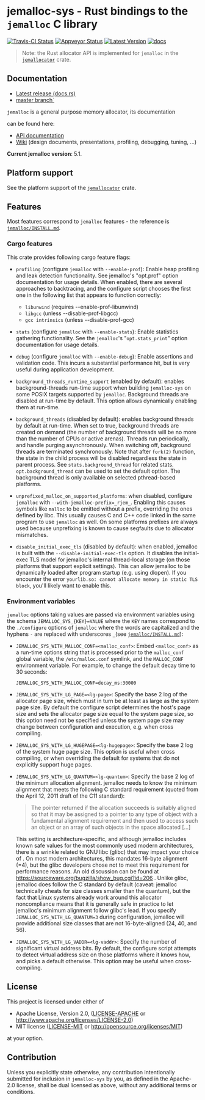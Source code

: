 # jemalloc-sys - Rust bindings to the `jemalloc` C library

[![Travis-CI Status]][travis] [![Appveyor Status]][appveyor] [![Latest Version]][crates.io] [![docs]][docs.rs]

> Note: the Rust allocator API is implemented for `jemalloc` in the
> [`jemallocator`](https://crates.io/crates/jemallocator) crate.

## Documentation

* [Latest release (docs.rs)][docs.rs]
* [master branch`][master_docs]

`jemalloc` is a general purpose memory allocator, its documentation

 can be found here:

* [API documentation][jemalloc_docs]
* [Wiki][jemalloc_wiki] (design documents, presentations, profiling, debugging, tuning, ...)

[jemalloc_docs]: http://jemalloc.net/jemalloc.3.html
[jemalloc_wiki]: https://github.com/jemalloc/jemalloc/wiki

**Current jemalloc version**: 5.1.

## Platform support

See the platform support of the
[`jemallocator`](https://crates.io/crates/jemallocator) crate.

## Features

Most features correspond to `jemalloc` features - the reference is
[`jemalloc/INSTALL.md`][jemalloc_install].

### Cargo features

This crate provides following cargo feature flags:

* `profiling` (configure `jemalloc` with `--enable-prof`): Enable heap profiling
  and leak detection functionality. See jemalloc's "opt.prof" option
  documentation for usage details. When enabled, there are several approaches to
  backtracing, and the configure script chooses the first one in the following
  list that appears to function correctly:

  * `libunwind` (requires --enable-prof-libunwind)
  * `libgcc` (unless --disable-prof-libgcc)
  * `gcc intrinsics` (unless --disable-prof-gcc)

* `stats` (configure `jemalloc` with `--enable-stats`): Enable statistics
  gathering functionality. See the `jemalloc`'s "`opt.stats_print`" option
  documentation for usage details.
  
* `debug` (configure `jemalloc` with `--enable-debug`): Enable assertions and
  validation code. This incurs a substantial performance hit, but is very useful
  during application development.
  
* `background_threads_runtime_support` (enabled by default): enables
  background-threads run-time support when building `jemalloc-sys` on some POSIX
  targets supported by `jemalloc`. Background threads are disabled at run-time
  by default. This option allows dynamically enabling them at run-time.

* `background_threads` (disabled by default): enables background threads by
  default at run-time. When set to true, background threads are created on
  demand (the number of background threads will be no more than the number of
  CPUs or active arenas). Threads run periodically, and handle purging
  asynchronously. When switching off, background threads are terminated
  synchronously. Note that after `fork(2)` function, the state in the child
  process will be disabled regardless the state in parent process. See
  `stats.background_thread` for related stats. `opt.background_thread` can be
  used to set the default option. The background thread is only available on
  selected pthread-based platforms.

* `unprefixed_malloc_on_supported_platforms`: when disabled, configure
  `jemalloc` with `--with-jemalloc-prefix=_rjem_`. Enabling this causes symbols
  like `malloc` to be emitted without a prefix, overriding the ones defined by
  libc. This usually causes C and C++ code linked in the same program to use
  `jemalloc` as well. On some platforms prefixes are always used because
  unprefixing is known to cause segfaults due to allocator mismatches.
  
* `disable_initial_exec_tls` (disabled by default): when enabled, jemalloc is
  built with the `--disable-initial-exec-tls` option. It disables the 
  initial-exec TLS model for jemalloc's internal thread-local storage (on those 
  platforms that support explicit settings). This can allow jemalloc to be 
  dynamically loaded after program startup (e.g. using dlopen). If you encounter
  the error `yourlib.so: cannot allocate memory in static TLS block`, you'll 
  likely want to enable this.

### Environment variables

`jemalloc` options taking values are passed via environment variables using the
schema `JEMALLOC_SYS_{KEY}=VALUE` where the `KEY` names correspond to the
`./configure` options of `jemalloc` where the words are capitalized and the
hyphens `-` are replaced with underscores `_`(see
[`jemalloc/INSTALL.md`][jemalloc_install]):

* `JEMALLOC_SYS_WITH_MALLOC_CONF=<malloc_conf>`: Embed `<malloc_conf>` as a
  run-time options string that is processed prior to the `malloc_conf` global
  variable, the `/etc/malloc.conf` symlink, and the `MALLOC_CONF` environment
  variable. For example, to change the default decay time to 30 seconds:
  
  ```
  JEMALLOC_SYS_WITH_MALLOC_CONF=decay_ms:30000
  ```

* `JEMALLOC_SYS_WITH_LG_PAGE=<lg-page>`: Specify the base 2 log of the allocator
  page size, which must in turn be at least as large as the system page size. By
  default the configure script determines the host's page size and sets the
  allocator page size equal to the system page size, so this option need not be
  specified unless the system page size may change between configuration and
  execution, e.g. when cross compiling.
  
* `JEMALLOC_SYS_WITH_LG_HUGEPAGE=<lg-hugepage>`: Specify the base 2 log of the
  system huge page size. This option is useful when cross compiling, or when
  overriding the default for systems that do not explicitly support huge pages.
  
  
* `JEMALLOC_SYS_WITH_LG_QUANTUM=<lg-quantum>`: Specify the base 2 log of the
  minimum allocation alignment. jemalloc needs to know the minimum alignment
  that meets the following C standard requirement (quoted from the April 12,
  2011 draft of the C11 standard):
  
  > The pointer returned if the allocation succeeds is suitably aligned so that
  > it may be assigned to a pointer to any type of object with a fundamental
  > alignment requirement and then used to access such an object or an array of
  > such objects in the space allocated [...]

  This setting is architecture-specific, and although jemalloc includes known
  safe values for the most commonly used modern architectures, there is a
  wrinkle related to GNU libc (glibc) that may impact your choice of . On most
  modern architectures, this mandates 16-byte alignment (=4), but the glibc
  developers chose not to meet this requirement for performance reasons. An old
  discussion can be found at https://sourceware.org/bugzilla/show_bug.cgi?id=206
  . Unlike glibc, jemalloc does follow the C standard by default (caveat:
  jemalloc technically cheats for size classes smaller than the quantum), but
  the fact that Linux systems already work around this allocator noncompliance
  means that it is generally safe in practice to let jemalloc's minimum
  alignment follow glibc's lead. If you specify `JEMALLOC_SYS_WITH_LG_QUANTUM=3`
  during configuration, jemalloc will provide additional size classes that are
  not 16-byte-aligned (24, 40, and 56).

* `JEMALLOC_SYS_WITH_LG_VADDR=<lg-vaddr>`: Specify the number of significant
  virtual address bits. By default, the configure script attempts to detect
  virtual address size on those platforms where it knows how, and picks a
  default otherwise. This option may be useful when cross-compiling.

[jemalloc_install]: https://github.com/jemalloc/jemalloc/blob/dev/INSTALL.md#advanced-configuration

## License

This project is licensed under either of

 * Apache License, Version 2.0, ([LICENSE-APACHE](LICENSE-APACHE) or
   http://www.apache.org/licenses/LICENSE-2.0)
 * MIT license ([LICENSE-MIT](LICENSE-MIT) or
   http://opensource.org/licenses/MIT)

at your option.

## Contribution

Unless you explicitly state otherwise, any contribution intentionally submitted
for inclusion in `jemalloc-sys` by you, as defined in the Apache-2.0 license,
shall be dual licensed as above, without any additional terms or conditions.

[travis]: https://travis-ci.org/alexcrichton/jemallocator
[Travis-CI Status]: https://travis-ci.org/alexcrichton/jemallocator.svg?branch=master
[appveyor]: https://ci.appveyor.com/project/alexcrichton/jemallocator/branch/master
[Appveyor Status]: https://ci.appveyor.com/api/projects/status/github/alexcrichton/jemallocator?branch=master&svg=true
[Latest Version]: https://img.shields.io/crates/v/jemalloc-sys.svg
[crates.io]: https://crates.io/crates/jemalloc-ctl
[docs]: https://docs.rs/jemalloc-sys/badge.svg
[docs.rs]: https://docs.rs/jemalloc-sys/
[master_docs]: https://alexcrichton.github.io/jemallocator/jemalloc-sys
